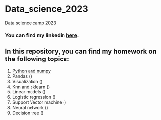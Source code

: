 # Data_science_2023
Data science camp 2023

### You can find my linkedin [here](https://www.linkedin.com/in/sviatoslav-krushelnytskyi-18067124b/).

## In this repository, you can find my homework on the following topics:
1. [Python and numpy](https://github.com/Sviatoslav1886/Data_science_2023/blob/main/homework_lesson_2.ipynb)
2. Pandas ()
3. Visualization ()
4. Knn and sklearn ()
5. Linear models ()
6. Logistic regression ()
7. Support Vector machine ()
8. Neural network ()
9. Decision tree ()

